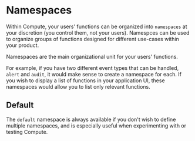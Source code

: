 # Namespaces

Within Compute, your users' functions can be organized into `namespaces` at your discretion \(you control them, not your users\). Namespces can be used to organize groups of functions designed for different use-cases within your product.

Namespaces are the main organizational unit for your users' functions.

For example, if you have two different event types that can be handled, `alert` and `audit`, it would make sense to create a namespace for each. If you wish to display a list of functions in your application UI, these namespaces would allow you to list only relevant functions.

## Default

The `default` namespace is always available if you don't wish to define multiple namespaces, and is especially useful when experimenting with or testing Compute.

